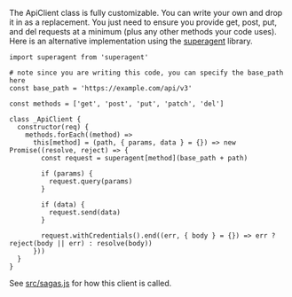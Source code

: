 The ApiClient class is fully customizable. You can write your own and drop it in as a replacement. You just need to ensure you provide get, post, put, and del requests at a minimum (plus any other methods your code uses). Here is an alternative implementation using the [superagent](https://github.com/visionmedia/superagent) library.

    import superagent from 'superagent'

    # note since you are writing this code, you can specify the base_path here
    const base_path = 'https://example.com/api/v3'

    const methods = ['get', 'post', 'put', 'patch', 'del']

    class _ApiClient {
      constructor(req) {
        methods.forEach((method) =>
          this[method] = (path, { params, data } = {}) => new Promise((resolve, reject) => {
            const request = superagent[method](base_path + path)

            if (params) {
              request.query(params)
            }

            if (data) {
              request.send(data)
            }

            request.withCredentials().end((err, { body } = {}) => err ? reject(body || err) : resolve(body))
          }))
      }
    }

See [src/sagas.js](https://github.com/uniqueway/redux-crud-store/blob/master/src/sagas.js) for how this client is called.
